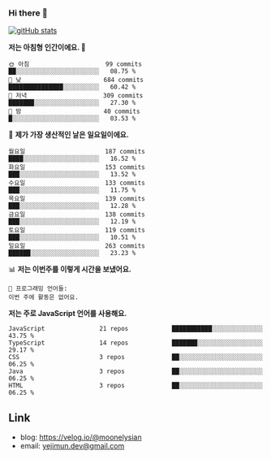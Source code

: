 ### Hi there 👋

<!--
**moonelysian/moonelysian** is a ✨ _special_ ✨ repository because its `README.md` (this file) appears on your GitHub profile.

Here are some ideas to get you started:

- 🔭 I’m currently working on ...
- 🌱 I’m currently learning ...
- 👯 I’m looking to collaborate on ...
- 🤔 I’m looking for help with ...
- 💬 Ask me about ...
- 📫 How to reach me: ...
- 😄 Pronouns: ...
- ⚡ Fun fact: ...
-->

<!-- [![wakatime stats](https://github-readme-stats.vercel.app/api/wakatime?username=moonelysian)](https://github.com/anuraghazra/github-readme-stats) -->

[![gitHub stats](https://github-readme-stats.vercel.app/api?username=moonelysian&show_icons=true)](https://github.com/anuraghazra/github-readme-stats)

<!--START_SECTION:waka-->
**저는 아침형 인간이에요. 🐤** 

```text
🌞 아침                     99 commits          ██░░░░░░░░░░░░░░░░░░░░░░░   08.75 % 
🌆 낮　                     684 commits         ███████████████░░░░░░░░░░   60.42 % 
🌃 저녁                     309 commits         ███████░░░░░░░░░░░░░░░░░░   27.30 % 
🌙 밤　                     40 commits          █░░░░░░░░░░░░░░░░░░░░░░░░   03.53 % 
```
📅 **제가 가장 생산적인 날은 일요일이에요.** 

```text
월요일                      187 commits         ████░░░░░░░░░░░░░░░░░░░░░   16.52 % 
화요일                      153 commits         ███░░░░░░░░░░░░░░░░░░░░░░   13.52 % 
수요일                      133 commits         ███░░░░░░░░░░░░░░░░░░░░░░   11.75 % 
목요일                      139 commits         ███░░░░░░░░░░░░░░░░░░░░░░   12.28 % 
금요일                      138 commits         ███░░░░░░░░░░░░░░░░░░░░░░   12.19 % 
토요일                      119 commits         ███░░░░░░░░░░░░░░░░░░░░░░   10.51 % 
일요일                      263 commits         ██████░░░░░░░░░░░░░░░░░░░   23.23 % 
```


📊 **저는 이번주를 이렇게 시간을 보냈어요.** 

```text
💬 프로그래밍 언어들: 
이번 주에 활동은 없어요.
```

**저는 주로 JavaScript 언어를 사용해요.** 

```text
JavaScript               21 repos            ███████████░░░░░░░░░░░░░░   43.75 % 
TypeScript               14 repos            ███████░░░░░░░░░░░░░░░░░░   29.17 % 
CSS                      3 repos             ██░░░░░░░░░░░░░░░░░░░░░░░   06.25 % 
Java                     3 repos             ██░░░░░░░░░░░░░░░░░░░░░░░   06.25 % 
HTML                     3 repos             ██░░░░░░░░░░░░░░░░░░░░░░░   06.25 % 
```




<!--END_SECTION:waka-->


## Link
- blog: https://velog.io/@moonelysian
- email: yejimun.dev@gmail.com
